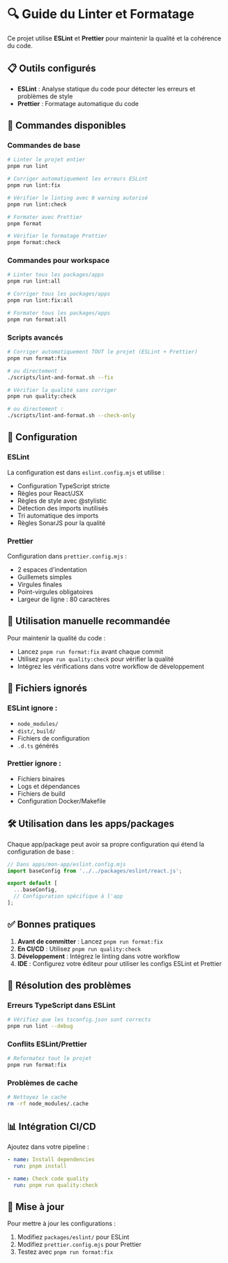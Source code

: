 # 🔍 Guide du Linter et Formatage

Ce projet utilise **ESLint** et **Prettier** pour maintenir la qualité et la
cohérence du code.

## 📋 Outils configurés

- **ESLint** : Analyse statique du code pour détecter les erreurs et problèmes
  de style
- **Prettier** : Formatage automatique du code

## 🚀 Commandes disponibles

### Commandes de base

```bash
# Linter le projet entier
pnpm run lint

# Corriger automatiquement les erreurs ESLint
pnpm run lint:fix

# Vérifier le linting avec 0 warning autorisé
pnpm run lint:check

# Formater avec Prettier
pnpm format

# Vérifier le formatage Prettier
pnpm format:check
```

### Commandes pour workspace

```bash
# Linter tous les packages/apps
pnpm run lint:all

# Corriger tous les packages/apps
pnpm run lint:fix:all

# Formater tous les packages/apps
pnpm run format:all
```

### Scripts avancés

```bash
# Corriger automatiquement TOUT le projet (ESLint + Prettier)
pnpm run format:fix

# ou directement :
./scripts/lint-and-format.sh --fix

# Vérifier la qualité sans corriger
pnpm run quality:check

# ou directement :
./scripts/lint-and-format.sh --check-only
```

## 🔧 Configuration

### ESLint

La configuration est dans `eslint.config.mjs` et utilise :

- Configuration TypeScript stricte
- Règles pour React/JSX
- Règles de style avec @stylistic
- Détection des imports inutilisés
- Tri automatique des imports
- Règles SonarJS pour la qualité

### Prettier

Configuration dans `prettier.config.mjs` :

- 2 espaces d'indentation
- Guillemets simples
- Virgules finales
- Point-virgules obligatoires
- Largeur de ligne : 80 caractères

## 🎯 Utilisation manuelle recommandée

Pour maintenir la qualité du code :

- Lancez `pnpm run format:fix` avant chaque commit
- Utilisez `pnpm run quality:check` pour vérifier la qualité
- Intégrez les vérifications dans votre workflow de développement

## 📁 Fichiers ignorés

### ESLint ignore :

- `node_modules/`
- `dist/`, `build/`
- Fichiers de configuration
- `.d.ts` générés

### Prettier ignore :

- Fichiers binaires
- Logs et dépendances
- Fichiers de build
- Configuration Docker/Makefile

## 🛠️ Utilisation dans les apps/packages

Chaque app/package peut avoir sa propre configuration qui étend la configuration
de base :

```javascript
// Dans apps/mon-app/eslint.config.mjs
import baseConfig from '../../packages/eslint/react.js';

export default [
  ...baseConfig,
  // Configuration spécifique à l'app
];
```

## ✅ Bonnes pratiques

1. **Avant de committer** : Lancez `pnpm run format:fix`
2. **En CI/CD** : Utilisez `pnpm run quality:check`
3. **Développement** : Intégrez le linting dans votre workflow
4. **IDE** : Configurez votre éditeur pour utiliser les configs ESLint et
   Prettier

## 🐛 Résolution des problèmes

### Erreurs TypeScript dans ESLint

```bash
# Vérifiez que les tsconfig.json sont corrects
pnpm run lint --debug
```

### Conflits ESLint/Prettier

```bash
# Reformatez tout le projet
pnpm run format:fix
```

### Problèmes de cache

```bash
# Nettoyez le cache
rm -rf node_modules/.cache
```

## 📊 Intégration CI/CD

Ajoutez dans votre pipeline :

```yaml
- name: Install dependencies
  run: pnpm install

- name: Check code quality
  run: pnpm run quality:check
```

## 🔄 Mise à jour

Pour mettre à jour les configurations :

1. Modifiez `packages/eslint/` pour ESLint
2. Modifiez `prettier.config.mjs` pour Prettier
3. Testez avec `pnpm run format:fix`
